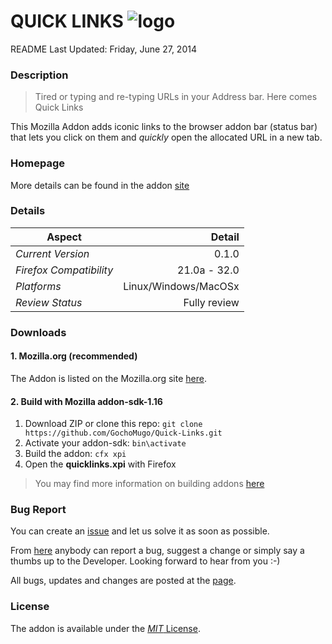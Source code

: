 # QUICK LINKS ![logo][logo] #

README Last Updated: Friday, June 27, 2014

### Description ###
> Tired or typing and re-typing URLs in your Address bar. Here comes Quick Links

This Mozilla Addon adds iconic links to the browser addon bar (status bar) that lets you click on them and *quickly* open the allocated URL in a new tab.

### Homepage ###
More details can be found in the addon [site][addon-site]

### Details ####

|Aspect|Detail|
|---------|---------:|
|*Current Version*| 0.1.0|
|*Firefox Compatibility*| 21.0a - 32.0|
|*Platforms*| Linux/Windows/MacOSx|
|*Review Status*|Fully review|

### Downloads ###

#### 1. Mozilla.org (recommended) ####
The Addon is listed on the Mozilla.org site [here][download-mozilla].

#### 2. Build with Mozilla addon-sdk-1.16 ####
1.	Download ZIP or clone this repo: `git clone https://github.com/GochoMugo/Quick-Links.git`
2.	Activate your addon-sdk: `bin\activate`
3.	Build the addon: `cfx xpi`
4.	Open the **quicklinks.xpi** with Firefox

> You may find more information on building addons [here][addon-sdk]

### Bug Report ###
You can create an [issue][issues] and let us solve it as soon as possible.

From [here][correspondence] anybody can report a bug, suggest a change or simply say a thumbs up to the Developer. Looking forward to hear from you :-)

All bugs, updates and changes are posted  at the [page][bug-report-page]. 

### License ###
The addon is available under the [*MIT* License][license-page]. 

[logo]:https://gochomugo.github.io/Quick-Links/images/logo.png "Quick Links"
[addon-site]:https://gochomugo.github.io/Quick-Links/index.html "Go to Addon Site"
[download-mozilla]:https://addons.mozilla.org/en-US/firefox/addon/quick-links/ "Download from mozilla.org"
[addon-sdk]:https://developer.mozilla.org/en-US/Add-ons/SDK "Tutorials on the addon sdk"
[issues]:https://github.com/GochoMugo/Quick-Links/issues "Issues on Github"
[correspondence]:https://gochomugo.github.io/Quick-Links/bugs_issues.html#correspondence "Report a bug, Suggest a change or Say a Thumbs up"
[bug-report-page]:https://gochomugo.github.io/Quick-Links/bugs_issues.html "View reported bugs and suggested changed"
[license-page]:https://gochomugo.github.io/Quick-Links/license.html "View License"
